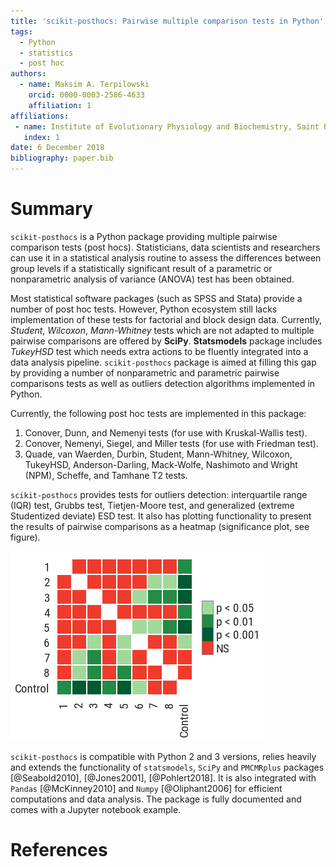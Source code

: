 ```yaml
---
title: 'scikit-posthocs: Pairwise multiple comparison tests in Python'
tags:
  - Python
  - statistics
  - post hoc
authors:
  - name: Maksim A. Terpilowski
    orcid: 0000-0003-2586-4633
    affiliation: 1
affiliations:
 - name: Institute of Evolutionary Physiology and Biochemistry, Saint Petersburg, Russia
   index: 1
date: 6 December 2018
bibliography: paper.bib
---
```


# Summary

``scikit-posthocs`` is a Python package providing multiple pairwise comparison tests (post hocs). Statisticians, data scientists and researchers can use it in a statistical analysis routine to assess the differences between group levels if a statistically significant result of a parametric or nonparametric analysis of variance (ANOVA) test has been obtained.

Most statistical software packages (such as SPSS and Stata) provide a number of post hoc tests. However, Python ecosystem still lacks implementation of these tests for factorial and block design data. Currently, *Student*, *Wilcoxon*, *Mann-Whitney* tests which are not adapted to multiple pairwise comparisons are offered by **SciPy**. **Statsmodels** package includes *TukeyHSD* test which needs extra actions to be fluently integrated into a data analysis pipeline. ``scikit-posthocs`` package is aimed at filling this gap by providing a number of nonparametric and parametric pairwise comparisons tests as well as outliers detection algorithms implemented in Python.

Currently, the following post hoc tests are implemented in this package:

1. Conover, Dunn, and Nemenyi tests (for use with Kruskal-Wallis test).
2. Conover, Nemenyi, Siegel, and Miller tests (for use with Friedman test).
3. Quade, van Waerden, Durbin, Student, Mann-Whitney, Wilcoxon, TukeyHSD, Anderson-Darling, Mack-Wolfe, Nashimoto and Wright (NPM), Scheffe, and Tamhane T2 tests.

``scikit-posthocs`` provides tests for outliers detection: interquartile range (IQR) test, Grubbs test, Tietjen-Moore test, and generalized (extreme Studentized deviate) ESD test. It also has plotting functionality to present the results of pairwise comparisons as a heatmap (significance plot, see figure).

![Significance plot](figure.png)

``scikit-posthocs`` is compatible with Python 2 and 3 versions, relies heavily and extends the functionality of ``statsmodels``, ``SciPy`` and ``PMCMRplus`` packages [@Seabold2010], [@Jones2001], [@Pohlert2018]. It is also integrated with ``Pandas`` [@McKinney2010] and ``Numpy`` [@Oliphant2006] for efficient computations and data analysis. The package is fully documented and comes with a Jupyter notebook example.

# References
